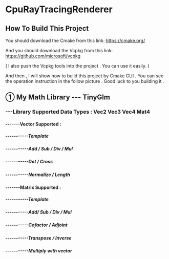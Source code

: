 # CpuRayTracingRenderer
## How To Build This Project
You should download the Cmake from this link:
https://cmake.org/

And you should download the Vcpkg from this link:
https://github.com/microsoft/vcpkg

( I also push the Vcpkg tools into the project . You can use it easily. )

And then , I will show how to build this project by Cmake GUI . You can see the operation instruction in the follow picture . Good luck to you building it .



## ① My Math Library --- TinyGlm
### ---Library Supported Data Types : Vec2 Vec3 Vec4 Mat4
#### -------Vector Supported :
##### -----------Template
##### -----------Add / Sub / Div / Mul
##### -----------Dot / Cross
##### -----------Normalize / Length

#### -------Matrix Supported :
##### -----------Template
##### -----------Add/ Sub / Div / Mul
##### -----------Cofactor / Adjoint
##### -----------Transpose / Inverse
##### -----------Multiply with vector